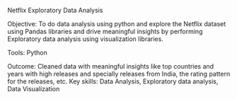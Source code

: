 Netflix Exploratory Data Analysis

Objective: To do data analysis using python and explore the Netflix dataset using Pandas libraries and drive meaningful insights by performing Exploratory data analysis using visualization libraries.

Tools: Python

Outcome: Cleaned data with meaningful insights like top countries and years with high releases and specially releases from India, the rating pattern for the releases, etc.
Key skills: Data Analysis, Exploratory data analysis, Data Visualization

